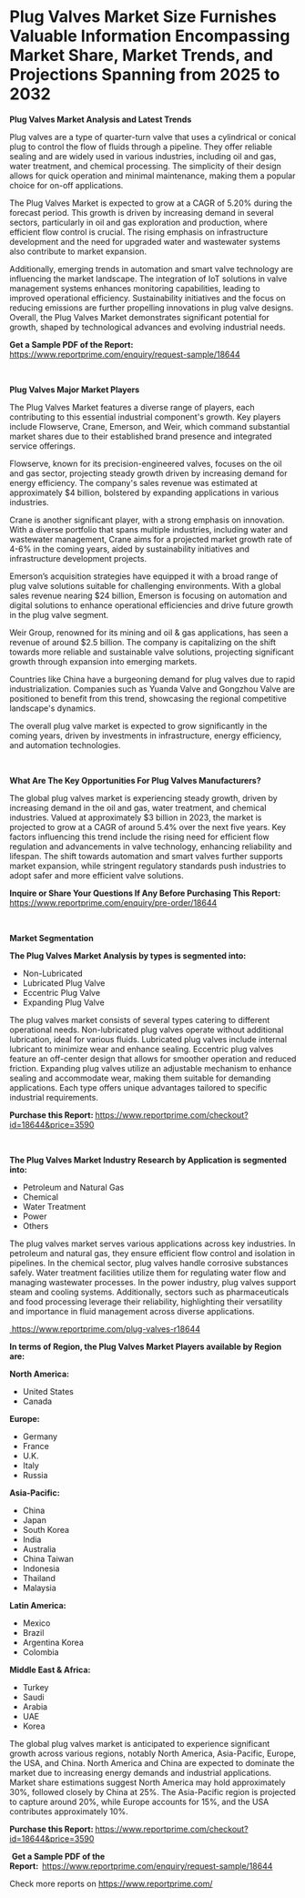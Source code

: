 <p><h1>Plug Valves Market Size Furnishes Valuable Information Encompassing Market Share, Market Trends, and Projections Spanning from 2025 to 2032</h1></p><p><strong>Plug Valves Market Analysis and Latest Trends</strong></p>
<p><p>Plug valves are a type of quarter-turn valve that uses a cylindrical or conical plug to control the flow of fluids through a pipeline. They offer reliable sealing and are widely used in various industries, including oil and gas, water treatment, and chemical processing. The simplicity of their design allows for quick operation and minimal maintenance, making them a popular choice for on-off applications.</p><p>The Plug Valves Market is expected to grow at a CAGR of 5.20% during the forecast period. This growth is driven by increasing demand in several sectors, particularly in oil and gas exploration and production, where efficient flow control is crucial. The rising emphasis on infrastructure development and the need for upgraded water and wastewater systems also contribute to market expansion. </p><p>Additionally, emerging trends in automation and smart valve technology are influencing the market landscape. The integration of IoT solutions in valve management systems enhances monitoring capabilities, leading to improved operational efficiency. Sustainability initiatives and the focus on reducing emissions are further propelling innovations in plug valve designs. Overall, the Plug Valves Market demonstrates significant potential for growth, shaped by technological advances and evolving industrial needs.</p></p>
<p><strong>Get a Sample PDF of the Report:&nbsp;</strong> <a href="https://www.reportprime.com/enquiry/request-sample/18644?utm_campaign=2197&utm_medium=2&utm_source=Github&utm_content=ia&utm_term=19032025&utm_id=plug-valves">https://www.reportprime.com/enquiry/request-sample/18644</a></p>
<p>&nbsp;</p>
<p><strong>Plug Valves Major Market Players</strong></p>
<p><p>The Plug Valves Market features a diverse range of players, each contributing to this essential industrial component's growth. Key players include Flowserve, Crane, Emerson, and Weir, which command substantial market shares due to their established brand presence and integrated service offerings.</p><p>Flowserve, known for its precision-engineered valves, focuses on the oil and gas sector, projecting steady growth driven by increasing demand for energy efficiency. The company's sales revenue was estimated at approximately $4 billion, bolstered by expanding applications in various industries.</p><p>Crane is another significant player, with a strong emphasis on innovation. With a diverse portfolio that spans multiple industries, including water and wastewater management, Crane aims for a projected market growth rate of 4-6% in the coming years, aided by sustainability initiatives and infrastructure development projects.</p><p>Emerson’s acquisition strategies have equipped it with a broad range of plug valve solutions suitable for challenging environments. With a global sales revenue nearing $24 billion, Emerson is focusing on automation and digital solutions to enhance operational efficiencies and drive future growth in the plug valve segment.</p><p>Weir Group, renowned for its mining and oil & gas applications, has seen a revenue of around $2.5 billion. The company is capitalizing on the shift towards more reliable and sustainable valve solutions, projecting significant growth through expansion into emerging markets.</p><p>Countries like China have a burgeoning demand for plug valves due to rapid industrialization. Companies such as Yuanda Valve and Gongzhou Valve are positioned to benefit from this trend, showcasing the regional competitive landscape's dynamics.</p><p>The overall plug valve market is expected to grow significantly in the coming years, driven by investments in infrastructure, energy efficiency, and automation technologies.</p></p>
<p>&nbsp;</p>
<p><strong>What Are The Key Opportunities For Plug Valves Manufacturers?</strong></p>
<p><p>The global plug valves market is experiencing steady growth, driven by increasing demand in the oil and gas, water treatment, and chemical industries. Valued at approximately $3 billion in 2023, the market is projected to grow at a CAGR of around 5.4% over the next five years. Key factors influencing this trend include the rising need for efficient flow regulation and advancements in valve technology, enhancing reliability and lifespan. The shift towards automation and smart valves further supports market expansion, while stringent regulatory standards push industries to adopt safer and more efficient valve solutions.</p></p>
<p><strong>Inquire or Share Your Questions If Any Before Purchasing This Report:</strong> <a href="https://www.reportprime.com/enquiry/pre-order/18644?utm_campaign=2197&utm_medium=2&utm_source=Github&utm_content=ia&utm_term=19032025&utm_id=plug-valves">https://www.reportprime.com/enquiry/pre-order/18644</a></p>
<p>&nbsp;</p>
<p><strong>Market Segmentation</strong></p>
<p><strong>The Plug Valves Market Analysis by types is segmented into:</strong></p>
<p><ul><li>Non-Lubricated</li><li>Lubricated Plug Valve</li><li>Eccentric Plug Valve</li><li>Expanding Plug Valve</li></ul></p>
<p><p>The plug valves market consists of several types catering to different operational needs. Non-lubricated plug valves operate without additional lubrication, ideal for various fluids. Lubricated plug valves include internal lubricant to minimize wear and enhance sealing. Eccentric plug valves feature an off-center design that allows for smoother operation and reduced friction. Expanding plug valves utilize an adjustable mechanism to enhance sealing and accommodate wear, making them suitable for demanding applications. Each type offers unique advantages tailored to specific industrial requirements.</p></p>
<p><strong>Purchase this Report:&nbsp;</strong><a href="https://www.reportprime.com/checkout?id=18644&price=3590&utm_campaign=2197&utm_medium=2&utm_source=Github&utm_content=ia&utm_term=19032025&utm_id=plug-valves">https://www.reportprime.com/checkout?id=18644&price=3590</a></p>
<p>&nbsp;</p>
<p><strong>The Plug Valves Market Industry Research by Application is segmented into:</strong></p>
<p><ul><li>Petroleum and Natural Gas</li><li>Chemical</li><li>Water Treatment</li><li>Power</li><li>Others</li></ul></p>
<p><p>The plug valves market serves various applications across key industries. In petroleum and natural gas, they ensure efficient flow control and isolation in pipelines. In the chemical sector, plug valves handle corrosive substances safely. Water treatment facilities utilize them for regulating water flow and managing wastewater processes. In the power industry, plug valves support steam and cooling systems. Additionally, sectors such as pharmaceuticals and food processing leverage their reliability, highlighting their versatility and importance in fluid management across diverse applications.</p></p>
<p><a href="https://www.reportprime.com/plug-valves-r18644?utm_campaign=2197&utm_medium=2&utm_source=Github&utm_content=ia&utm_term=19032025&utm_id=plug-valves">&nbsp;https://www.reportprime.com/plug-valves-r18644</a></p>
<p><strong>In terms of Region, the Plug Valves Market Players available by Region are:</strong></p>
<p>
    <p> <strong> North America: </strong>
        <ul>
            <li>United States</li>
            <li>Canada</li>
        </ul>
        </p> 
    <p> <strong> Europe: </strong>
        <ul>
            <li>Germany</li>
            <li>France</li>
            <li>U.K.</li>
            <li>Italy</li>
            <li>Russia</li>
        </ul>
        </p> 
    <p> <strong> Asia-Pacific: </strong>
        <ul>
            <li>China</li>
            <li>Japan</li>
            <li>South Korea</li>
            <li>India</li>
            <li>Australia</li>
            <li>China Taiwan</li>
            <li>Indonesia</li>
            <li>Thailand</li>
            <li>Malaysia</li>
        </ul>
        </p> 
    <p> <strong> Latin America: </strong>
        <ul>
            <li>Mexico</li>
            <li>Brazil</li>
            <li>Argentina Korea</li>
            <li>Colombia</li>
        </ul>
        </p> 
    <p> <strong> Middle East & Africa: </strong>
        <ul>
            <li>Turkey</li>
            <li>Saudi</li>
            <li>Arabia</li>
            <li>UAE</li>
            <li>Korea</li>
        </ul>
    </p>
    </p>
<p><p>The global plug valves market is anticipated to experience significant growth across various regions, notably North America, Asia-Pacific, Europe, the USA, and China. North America and China are expected to dominate the market due to increasing energy demands and industrial applications. Market share estimations suggest North America may hold approximately 30%, followed closely by China at 25%. The Asia-Pacific region is projected to capture around 20%, while Europe accounts for 15%, and the USA contributes approximately 10%.</p></p>
<p><strong>Purchase this Report: </strong><a href="https://www.reportprime.com/checkout?id=18644&price=3590&utm_campaign=2197&utm_medium=2&utm_source=Github&utm_content=ia&utm_term=19032025&utm_id=plug-valves">https://www.reportprime.com/checkout?id=18644&price=3590</a></p>
<p>&nbsp;<strong>Get a Sample PDF of the Report:&nbsp;&nbsp;</strong><a href="https://www.reportprime.com/enquiry/request-sample/18644?utm_campaign=2197&utm_medium=2&utm_source=Github&utm_content=ia&utm_term=19032025&utm_id=plug-valves">https://www.reportprime.com/enquiry/request-sample/18644</a></p>
<p><strong></strong></p>
<p>Check more reports on <a href="https://www.reportprime.com/?utm_campaign=2197&utm_medium=2&utm_source=Github&utm_content=ia&utm_term=19032025&utm_id=plug-valves">https://www.reportprime.com/</a></p>